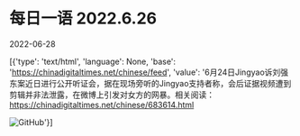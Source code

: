 # 每日一语 2022.6.26

2022-06-28

[{'type': 'text/html', 'language': None, 'base': 'https://chinadigitaltimes.net/chinese/feed', 'value': '6月24日Jingyao诉刘强东案近日进行公开听证会，据在现场旁听的Jingyao支持者称，会后证据视频遭到剪辑并非法泄露，在微博上引发对女方的网暴。相关阅读：https://chinadigitaltimes.net/chinese/683614.html

![GitHub](https://chinadigitaltimes.net/chinese/files/2022/06/6.27.jpg)'}]
